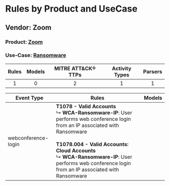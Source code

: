 Rules by Product and UseCase
============================
Vendor: Zoom
------------
### Product: [Zoom](../ds_zoom_zoom.md)
### Use-Case: [Ransomware](../../../../UseCases/uc_ransomware.md)

| Rules | Models | MITRE ATT&CK® TTPs | Activity Types | Parsers |
|:-----:|:------:|:------------------:|:--------------:|:-------:|
|   1   |   0    |         2          |       1        |    1    |

| Event Type          | Rules    | Models |
| ---- | ---- | ------ |
| webconference-login | <b>T1078 - Valid Accounts</b><br> ↳ <b>WCA-Ransomware-IP</b>: User performs web conference login from an IP associated with Ransomware<br><br><b>T1078.004 - Valid Accounts: Cloud Accounts</b><br> ↳ <b>WCA-Ransomware-IP</b>: User performs web conference login from an IP associated with Ransomware |        |